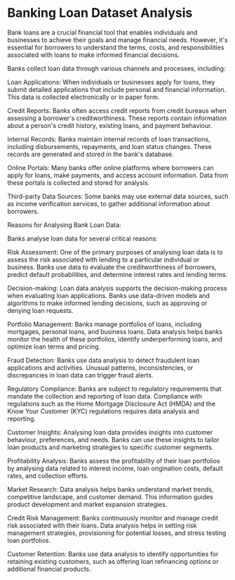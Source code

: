# Banking Loan Dataset Analysis

Bank loans are a crucial financial tool that enables individuals and businesses to achieve their goals and manage financial needs. However, it's essential for borrowers to understand the terms, costs, and responsibilities associated with loans to make informed financial decisions.




Banks collect loan data through various channels and processes, including:


Loan Applications: When individuals or businesses apply for loans, they submit detailed applications that include personal and financial information. This data is collected electronically or in paper form.

Credit Reports: Banks often access credit reports from credit bureaus when assessing a borrower's creditworthiness. These reports contain information about a person's credit history, existing loans, and payment behaviour.

Internal Records: Banks maintain internal records of loan transactions, including disbursements, repayments, and loan status changes. These records are generated and stored in the bank's database.

Online Portals: Many banks offer online platforms where borrowers can apply for loans, make payments, and access account information. Data from these portals is collected and stored for analysis.

Third-party Data Sources: Some banks may use external data sources, such as income verification services, to gather additional information about borrowers.




Reasons for Analysing Bank Loan Data:


Banks analyse loan data for several critical reasons:


Risk Assessment: One of the primary purposes of analysing loan data is to assess the risk associated with lending to a particular individual or business. Banks use data to evaluate the creditworthiness of borrowers, predict default probabilities, and determine interest rates and lending terms.

Decision-making: Loan data analysis supports the decision-making process when evaluating loan applications. Banks use data-driven models and algorithms to make informed lending decisions, such as approving or denying loan requests.

Portfolio Management: Banks manage portfolios of loans, including mortgages, personal loans, and business loans. Data analysis helps banks monitor the health of these portfolios, identify underperforming loans, and optimize loan terms and pricing.

Fraud Detection: Banks use data analysis to detect fraudulent loan applications and activities. Unusual patterns, inconsistencies, or discrepancies in loan data can trigger fraud alerts.

Regulatory Compliance: Banks are subject to regulatory requirements that mandate the collection and reporting of loan data. Compliance with regulations such as the Home Mortgage Disclosure Act (HMDA) and the Know Your Customer (KYC) regulations requires data analysis and reporting.

Customer Insights: Analysing loan data provides insights into customer behaviour, preferences, and needs. Banks can use these insights to tailor loan products and marketing strategies to specific customer segments.

Profitability Analysis: Banks assess the profitability of their loan portfolios by analysing data related to interest income, loan origination costs, default rates, and collection efforts.

Market Research: Data analysis helps banks understand market trends, competitive landscape, and customer demand. This information guides product development and market expansion strategies.

Credit Risk Management: Banks continuously monitor and manage credit risk associated with their loans. Data analysis helps in setting risk management strategies, provisioning for potential losses, and stress testing loan portfolios.

Customer Retention: Banks use data analysis to identify opportunities for retaining existing customers, such as offering loan refinancing options or additional financial products.

